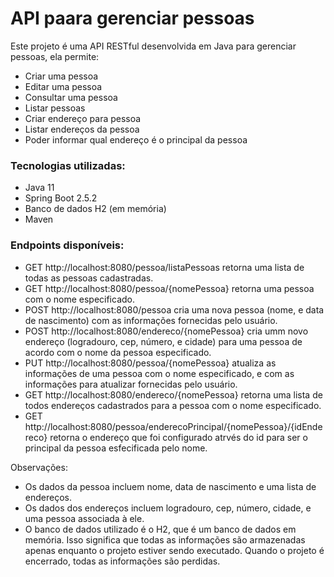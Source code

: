 # API paara gerenciar pessoas

Este projeto é uma API RESTful desenvolvida em Java para gerenciar pessoas, ela permite:
-	Criar uma pessoa
-	Editar uma pessoa
-	Consultar uma pessoa
-	Listar pessoas
-	Criar endereço para pessoa
-	Listar endereços da pessoa
-	Poder informar qual endereço é o principal da pessoa  

### Tecnologias utilizadas:

- Java 11
- Spring Boot 2.5.2
- Banco de dados H2 (em memória)
- Maven

### Endpoints disponíveis:

- GET http://localhost:8080/pessoa/listaPessoas retorna uma lista de todas as pessoas cadastradas.
- GET http://localhost:8080/pessoa/{nomePessoa} retorna uma pessoa com o nome especificado.
- POST http://localhost:8080/pessoa cria uma nova pessoa (nome, e data de nascimento) com as informações fornecidas pelo usuário.
- POST http://localhost:8080/endereco/{nomePessoa} cria umm novo endereço (logradouro, cep, número, e cidade) para uma pessoa de acordo com o nome da pessoa especificado.
- PUT http://localhost:8080/pessoa/{nomePessoa} atualiza as informações de uma pessoa com o nome especificado, e com as informações para atualizar fornecidas pelo usuário.
- GET http://localhost:8080/endereco/{nomePessoa} retorna uma lista de todos endereços cadastrados para a pessoa com o nome especificado.
- GET http://localhost:8080/pessoa/enderecoPrincipal/{nomePessoa}/{idEndereco} retorna o endereço que foi configurado atrvés do id para ser o principal da pessoa esfecificada pelo nome.

Observações:

- Os dados da pessoa incluem nome, data de nascimento e uma lista de endereços.
- Os dados dos endereços incluem logradouro, cep, número, cidade, e uma pessoa associada à ele.
- O banco de dados utilizado é o H2, que é um banco de dados em memória. Isso significa que todas as informações são armazenadas apenas enquanto o projeto estiver sendo executado. Quando o projeto é encerrado, todas as informações são perdidas.
